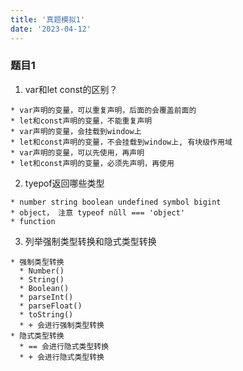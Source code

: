 ```yaml
---
title: '真题模拟1'
date: '2023-04-12'
---
```

### 题目1
1. var和let const的区别？
```
* var声明的变量，可以重复声明，后面的会覆盖前面的
* let和const声明的变量，不能重复声明
* var声明的变量，会挂载到window上
* let和const声明的变量，不会挂载到window上, 有块级作用域
* var声明的变量，可以先使用，再声明
* let和const声明的变量，必须先声明，再使用
```
2. tyepof返回哪些类型
```
* number string boolean undefined symbol bigint
* object， 注意 typeof nǔll === 'object'
* function
```
3. 列举强制类型转换和隐式类型转换
```
* 强制类型转换
  * Number()
  * String()
  * Boolean()
  * parseInt()
  * parseFloat()
  * toString()
  * + 会进行强制类型转换
* 隐式类型转换
  * == 会进行隐式类型转换
  * + 会进行隐式类型转换
```